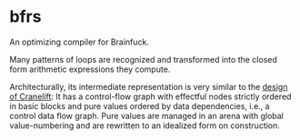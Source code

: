 # bfrs

An optimizing compiler for Brainfuck.

Many patterns of loops are recognized and transformed into the closed form
arithmetic expressions they compute.

Architecturally, its intermediate representation is very similar to the
[design of Cranelift](https://vimeo.com/843540328): It has a control-flow graph
with effectful nodes strictly ordered in basic blocks and pure values ordered by
data dependencies, i.e., a control data flow graph. Pure values are managed in
an arena with global value-numbering and are rewritten to an idealized form on
construction.
